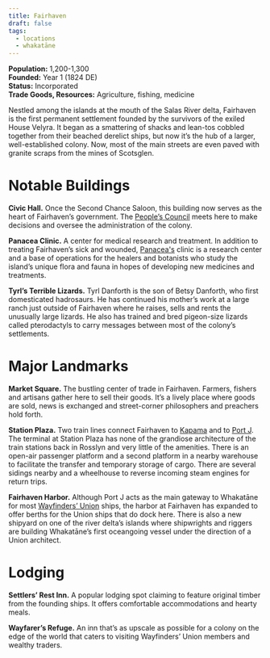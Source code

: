 ```yaml
---
title: Fairhaven
draft: false
tags:
  - locations
  - whakatāne
---
```

**Population:** 1,200-1,300<br>
**Founded:** Year 1 (1824 DE)<br>
**Status:** Incorporated<br>
**Trade Goods, Resources:** Agriculture, fishing, medicine

Nestled among the islands at the mouth of the Salas River delta, Fairhaven is the first permanent settlement founded by the survivors of the exiled House Velyra. It began as a smattering of shacks and lean-tos cobbled together from their beached derelict ships, but now it’s the hub of a larger, well-established colony. Now, most of the main streets are even paved with granite scraps from the mines of Scotsglen.
# Notable Buildings
**Civic Hall.** Once the Second Chance Saloon, this building now serves as the heart of Fairhaven’s government. The [People’s Council](the-peoples-council) meets here to make decisions and oversee the administration of the colony.

**Panacea Clinic.** A center for medical research and treatment. In addition to treating Fairhaven’s sick and wounded, [Panacea's](panacea) clinic is a research center and a base of operations for the healers and botanists who study the island’s unique flora and fauna in hopes of developing new medicines and treatments.

**Tyrl’s Terrible Lizards.** Tyrl Danforth is the son of Betsy Danforth, who first domesticated hadrosaurs. He has continued his mother’s work at a large ranch just outside of Fairhaven where he raises, sells and rents the unusually large lizards. He also has trained and bred pigeon-size lizards called pterodactyls to carry messages between most of the colony’s settlements.
# Major Landmarks
**Market Square.** The bustling center of trade in Fairhaven. Farmers, fishers and artisans gather here to sell their goods. It’s a lively place where goods are sold, news is exchanged and street-corner philosophers and preachers hold forth.

**Station Plaza.** Two train lines connect Fairhaven to [Kapama](kapama) and to [Port J](port-j). The terminal at Station Plaza has none of the grandiose architecture of the train stations back in Rosslyn and very little of the amenities. There is an open-air passenger platform and a second platform in a nearby warehouse to facilitate the transfer and temporary storage of cargo. There are several sidings nearby and a wheelhouse to reverse incoming steam engines for return trips.

**Fairhaven Harbor.** Although Port J acts as the main gateway to Whakatāne for most [Wayfinders’ Union](the-wayfinders-union) ships, the harbor at Fairhaven has expanded to offer berths for the Union ships that do dock here. There is also a new shipyard on one of the river delta’s islands where shipwrights and riggers are building Whakatāne’s first oceangoing vessel under the direction of a Union architect. 
# Lodging
**Settlers’ Rest Inn.** A popular lodging spot claiming to feature original timber from the founding ships. It offers comfortable accommodations and hearty meals.

**Wayfarer’s Refuge.** An inn that’s as upscale as possible for a colony on the edge of the world that caters to visiting Wayfinders’ Union members and wealthy traders.